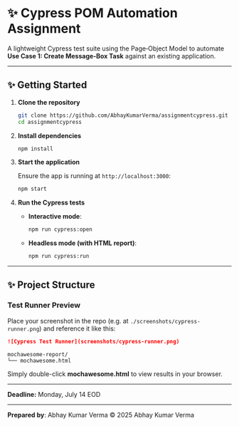 # ✨ Cypress POM Automation Assignment

A lightweight Cypress test suite using the Page‑Object Model to automate **Use Case 1: Create Message‑Box Task** against an existing application.

---

## ✨ Getting Started

1. **Clone the repository**

   ```bash
   git clone https://github.com/AbhayKumarVerma/assignmentcypress.git
   cd assignmentcypress
   ```

2. **Install dependencies**

   ```bash
   npm install
   ```

3. **Start the application**

   Ensure the app is running at `http://localhost:3000`:

   ```bash
   npm start
   ```

4. **Run the Cypress tests**

   * **Interactive mode**:

     ```bash
     npm run cypress:open
     ```

   * **Headless mode (with HTML report)**:

     ```bash
     npm run cypress:run
     ```

---

## ✨ Project Structure

### Test Runner Preview

Place your screenshot in the repo (e.g. at `./screenshots/cypress-runner.png`) and reference it like this:

```md
![Cypress Test Runner](screenshots/cypress-runner.png)
```

```plaintext
mochawesome-report/
└── mochawesome.html
```

Simply double-click **mochawesome.html** to view results in your browser.

---

**Deadline:** Monday, July 14 EOD

---

**Prepared by**: Abhay Kumar Verma
© 2025 Abhay Kumar Verma
